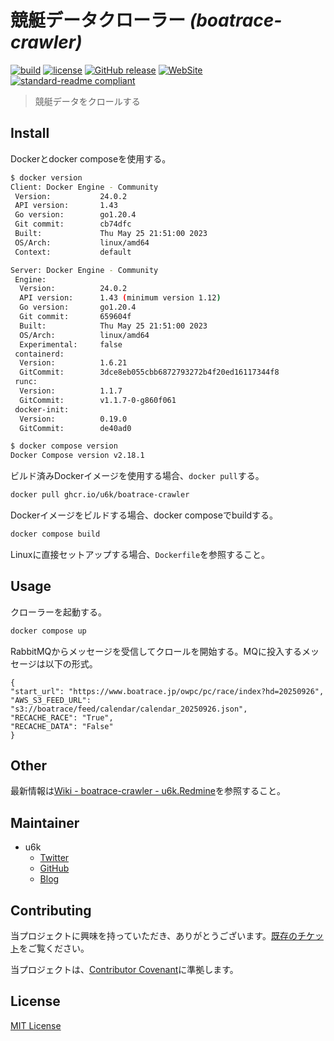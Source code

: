 # 競艇データクローラー _(boatrace-crawler)_

[![build](https://github.com/u6k/boatrace-crawler/actions/workflows/build.yml/badge.svg)](https://github.com/u6k/boatrace-crawler/actions/workflows/build.yml)
[![license](https://img.shields.io/github/license/u6k/boatrace-crawler.svg)](https://github.com/u6k/boatrace-crawler/blob/master/LICENSE)
[![GitHub release](https://img.shields.io/github/release/u6k/boatrace-crawler.svg)](https://github.com/u6k/boatrace-crawler/releases)
[![WebSite](https://img.shields.io/website-up-down-green-red/https/shields.io.svg?label=u6k.Redmine)](https://redmine.u6k.me/projects/boatrace-crawler)
[![standard-readme compliant](https://img.shields.io/badge/readme%20style-standard-brightgreen.svg?style=flat-square)](https://github.com/RichardLitt/standard-readme)

> 競艇データをクロールする

## Install

Dockerとdocker composeを使用する。

```bash
$ docker version
Client: Docker Engine - Community
 Version:           24.0.2
 API version:       1.43
 Go version:        go1.20.4
 Git commit:        cb74dfc
 Built:             Thu May 25 21:51:00 2023
 OS/Arch:           linux/amd64
 Context:           default

Server: Docker Engine - Community
 Engine:
  Version:          24.0.2
  API version:      1.43 (minimum version 1.12)
  Go version:       go1.20.4
  Git commit:       659604f
  Built:            Thu May 25 21:51:00 2023
  OS/Arch:          linux/amd64
  Experimental:     false
 containerd:
  Version:          1.6.21
  GitCommit:        3dce8eb055cbb6872793272b4f20ed16117344f8
 runc:
  Version:          1.1.7
  GitCommit:        v1.1.7-0-g860f061
 docker-init:
  Version:          0.19.0
  GitCommit:        de40ad0
```

```bash
$ docker compose version
Docker Compose version v2.18.1
```

ビルド済みDockerイメージを使用する場合、`docker pull`する。

```bash
docker pull ghcr.io/u6k/boatrace-crawler
```

Dockerイメージをビルドする場合、docker composeでbuildする。

```bash
docker compose build
```

Linuxに直接セットアップする場合、`Dockerfile`を参照すること。

## Usage

クローラーを起動する。

```bash
docker compose up
```

RabbitMQからメッセージを受信してクロールを開始する。MQに投入するメッセージは以下の形式。

```
{
"start_url": "https://www.boatrace.jp/owpc/pc/race/index?hd=20250926",
"AWS_S3_FEED_URL": "s3://boatrace/feed/calendar/calendar_20250926.json",
"RECACHE_RACE": "True",
"RECACHE_DATA": "False"
}
```

## Other

最新情報は[Wiki - boatrace-crawler - u6k.Redmine](https://redmine.u6k.me/projects/boatrace-crawler/wiki/Wiki)を参照すること。

## Maintainer

- u6k
    - [Twitter](https://twitter.com/u6k_yu1)
    - [GitHub](https://github.com/u6k)
    - [Blog](https://blog.u6k.me/)

## Contributing

当プロジェクトに興味を持っていただき、ありがとうございます。[既存のチケット](https://redmine.u6k.me/projects/boatrace-crawler/issues)をご覧ください。

当プロジェクトは、[Contributor Covenant](https://www.contributor-covenant.org/version/2/1/code_of_conduct/)に準拠します。

## License

[MIT License](https://github.com/u6k/boatrace-crawler/blob/main/LICENSE)
